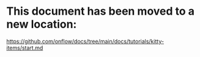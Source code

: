 # This document has been moved to a new location:

https://github.com/onflow/docs/tree/main/docs/tutorials/kitty-items/start.md

